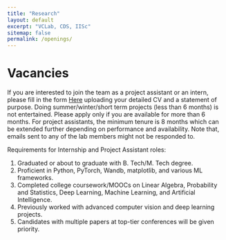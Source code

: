```yaml
---
title: "Research"
layout: default
excerpt: "VCLab, CDS, IISc"
sitemap: false
permalink: /openings/
---
```


# Vacancies 

If you are interested to join the team as a project assistant or an intern, please fill in the form [Here](https://docs.google.com/forms/d/e/1FAIpQLSdNhnvkUOKQ-Nqt12052XQjJFR-_WKWPlLHdeNfqEXKxMi7vw/viewform) uploading your detailed CV and a statement of purpose. Doing summer/winter/short term projects (less than 6 months) is not entertained. Please apply only if you are available for more than 6 months. For project assistants, the minimum tenure is 8 months which can be extended further depending on performance and availability. Note that, emails sent to any of the lab members might not be responded to.  

Requirements for Internship and Project Assistant roles:

1. Graduated or about to graduate with B. Tech/M. Tech degree.
2. Proficient in Python, PyTorch, Wandb, matplotlib, and various ML frameworks. 
3. Completed college coursework/MOOCs on Linear Algebra, Probability and Statistics, Deep Learning, Machine Learning, and Artificial Intelligence.
4. Previously worked with advanced computer vision and deep learning projects.
5. Candidates with multiple papers at top-tier conferences will be given priority.
